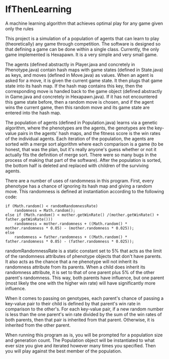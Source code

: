 # IfThenLearning
A machine learning algorithm that achieves optimal play for any game given only the rules

This project is a simulation of a population of agents that can learn to play (theoretically) any game through competition. The
software is designed so that defining a game can be done within a single class. Currently, the only game implemented is Hexapawn. It is
a very simple and very small game.

The agents (defined abstractly in Player.java and concretely in Phenotype.java) contain hash maps with game states (defined in
State.java) as keys, and moves (defined in Move.java) as values. When an agent is asked for a move, it is given the current game state.
It then plugs that game state into its hash map. If the hash map contains this key, then the corresponding move is handed back to the
game object (defined abstractly in Game.java and concretely in Hexapawn.java). If it has not encountered this game state before, then a
random move is chosen, and if the agent wins the current game, then this random move and its game state are entered into the hash map.

The population of agents (defined in Population.java) learns via a genetic algorithm, where the phenotypes are the agents, the
genotypes are the key-value pairs in the agents' hash maps, and the fitness score is the win rates of the individual agents. Each
iteration of the population, the agents are sorted with a merge sort algorithm where each comparison is a game (to be honest, that was
the plan, but it's really anyone's guess whether or not it actually fits the definition of merge sort. There were so many bugs in the
process of making that part of the software). After the population is sorted, the bottom half is deleted and replaced with children of
the surviving agents.

There are a number of uses of randomness in this program. First, every phenotype has a chance of ignoring its hash map and giving a
random move. This randomness is defined at instantiation according to the following code:

	if (Math.random() < randomRandomnessRate)
		randomness = Math.random();
	else if (Math.random() < mother.getWinRate() /(mother.getWinRate() + father.getWinRate()))
		randomness = mother.randomness + ((Math.random() * mother.randomness * 0.05) - (mother.randomness * 0.025));
	else
		randomness = father.randomness + ((Math.random() * father.randomness * 0.05) - (father.randomness * 0.025));
randomRandomnessRate is a static constant set to 5% that acts as the limit of the randomness attributes of phenotype objects that don't
have parents. It also acts as the chance that a ne phenotype will not inherit its randomness attribute from its parents. When a child
does inherit its randomness attribute, it is set to that of one parent plus 5% of the other parent's randomness. This way, both parents
have influence, but one parent (most likely the one with the higher win rate) will have significantly more influence.

When it comes to passing on genotypes, each parent's chance of passing a key-value pair to their child is defined by that parent's win
rate in comparison to the other's. For each key-value pair, if a new random number is less than the one parent's win rate divided by the
sum of the win rates of both parents, then that pair is inherited from that parent. Otherwise, it is inherited from the other parent.

When running this program as is, you will be prompted for a population size and generation count. The Population object will be
instantiated to what ever size you give and iterated however many times you specified. Then you will play against the best member of the
population.
